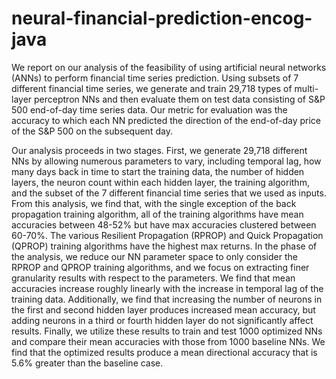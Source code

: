 neural-financial-prediction-encog-java
==================

We report on our analysis of the feasibility of using artificial neural networks (ANNs) to perform financial time series prediction. Using subsets of 7 different financial time series, we generate and train 29,718 types of multi-layer perceptron NNs and then evaluate them on test data consisting of S&P 500 end-of-day time series data. Our metric for evaluation was the accuracy to which each NN predicted the direction of the end-of-day price of the S&P 500 on the subsequent day.

Our analysis proceeds in two stages. First, we generate 29,718 different NNs by allowing numerous parameters to vary, including temporal lag, how many days back in time to start the training data, the number of hidden layers, the neuron count within each hidden layer, the training algorithm, and the subset of the 7 different financial time series that we used as inputs. From this analysis, we find that, with the single exception of the back propagation training algorithm, all of the training algorithms have mean accuracies between 48-52% but have max accuracies clustered between 60-70%. The various Resilient Propagation (RPROP) and Quick Propagation (QPROP) training algorithms have the highest max returns. In the phase of the analysis, we reduce our NN parameter space to only consider the RPROP and QPROP training algorithms, and we focus on extracting finer granularity results with respect to the parameters. We find that mean accuracies increase roughly linearly with the increase in temporal lag of the training data. Additionally, we find that increasing the number of neurons in the first and second hidden layer produces increased mean accuracy, but adding neurons in a third or fourth hidden layer do not significantly affect results. Finally, we utilize these results to train and test 1000 optimized NNs and compare their mean accuracies with those from 1000 baseline NNs. We find that the optimized results produce a mean directional accuracy that is 5.6% greater than the baseline case.
